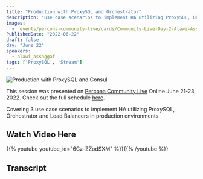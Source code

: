 ```yaml
---
title: "Production with ProxySQL and Orchestrator"
description: "use case scenarios to implement HA utilizing ProxySQL, Orchestrator and Load Balancers in production environments"
images:
  -  events/percona-community-live/cards/Community-Live-Day-2-Alawi-Assaggaf.jpg
PublishedDate: "2022-06-22"
draft: false
day: "June 22"
speakers:
  - alawi_assaggaf
tags: ['ProxySQL', 'Stream']
---
```


![Production with ProxySQL and Consul](events/percona-community-live/cards/Community-Live-Day-2-Alawi-Assaggaf.jpg)

This session was presented on [Percona Community Live](/events/percona-community-live-2022/) Online June 21-23, 2022. Check out the full schedule [here](/events/percona-community-live-2022/).

Covering 3 use case scenarios to implement HA utilizing ProxySQL, Orchestrator and Load Balancers in production environments.


## Watch Video Here

{{% youtube youtube_id="6Cz-ZZodSXM" %}}{{% /youtube %}}

## Transcript